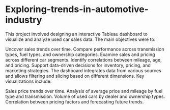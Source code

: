 # Exploring-trends-in-automotive-industry


This project involved designing an interactive Tableau dashboard to visualize and analyze used car sales data. The main objectives were to:

Uncover sales trends over time.
Compare performance across transmission types, fuel types, and ownership categories.
Examine sales and pricing across different car segments.
Identify correlations between mileage, age, and pricing.
Support data-driven decisions for inventory, pricing, and marketing strategies.
The dashboard integrates data from various sources and allows filtering and slicing based on different dimensions. Key visualizations include:

Sales price trends over time.
Analysis of average price and mileage by fuel type and transmission.
Volume of used cars by dealer and ownership types.
Correlation between pricing factors and forecasting future trends.

